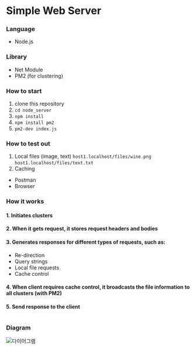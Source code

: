 
# Simple Web Server  

### Language
- Node.js
### Library
- Net Module
- PM2 (for clustering)
### How to start
1. clone this repository
2. ```cd node_server```
3. ```npm install```
4. ```npm install pm2```
5. ```pm2-dev index.js```

### How to test out
1. Local files (image, text)
  ```host1.localhost/files/wine.png ```
  ```host1.localhost/files/text.txt ```
2. Caching 
- Postman
- Browser

### How it works

#### 1. Initiates clusters
#### 2. When it gets request, it stores request headers and bodies
#### 3. Generates responses for different types of requests, such as:
- Re-direction
- Query strings
- Local file requests
- Cache control
 
#### 4. When client requires cache control, it broadcasts the file information to all clusters (with PM2)
#### 5. Send response to the client

#
### Diagram
![다이어그램](./diagram.png)
